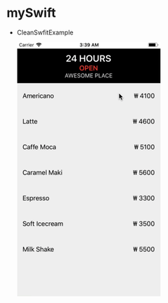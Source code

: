 # mySwift

* CleanSwfitExample

  ![Alt Text](https://github.com/SHwan93/mySwift/raw/master/CleanSwift/CleanSwiftExample.gif)
